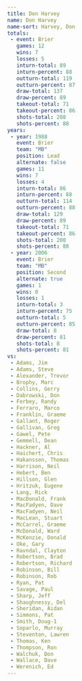 ```yaml
---
title: Don Harvey
name: Don Harvey
name-sort: Harvey, Don
totals:
 - event: Brier
   games: 12
   wins: 7
   losses: 5
   inturn-total: 89
   inturn-percent: 88
   outturn-total: 119
   outturn-percent: 87
   draw-total: 137
   draw-percent: 89
   takeout-total: 71
   takeout-percent: 86
   shots-total: 208
   shots-percent: 88
years:
 - year: 1988
   event: Brier
   team: "MB"
   position: Lead
   alternate: false
   games: 11
   wins: 7
   losses: 4
   inturn-total: 86
   inturn-percent: 88
   outturn-total: 114
   outturn-percent: 88
   draw-total: 129
   draw-percent: 89
   takeout-total: 71
   takeout-percent: 86
   shots-total: 200
   shots-percent: 88
 - year: 2006
   event: Brier
   team: "MB"
   position: Second
   alternate: true
   games: 1
   wins: 0
   losses: 1
   inturn-total: 3
   inturn-percent: 75
   outturn-total: 5
   outturn-percent: 85
   draw-total: 8
   draw-percent: 81
   shots-total: 8
   shots-percent: 81
vs:
 - Adams, Jim
 - Adams, Steve
 - Alexander, Trevor
 - Brophy, Marc
 - Collins, Gerry
 - Dabrowski, Don
 - Ferbey, Randy
 - Ferraro, Marco
 - Franklin, Graeme
 - Gallant, Roger
 - Gallivan, Greg
 - Gawel, Pete
 - Gemmell, Dean
 - Hackner, Al
 - Haichert, Chris
 - Hakansson, Thomas
 - Harrison, Neil
 - Hebert, Ben
 - Hillson, Glen
 - Hritzuk, Eugene
 - Lang, Rick
 - MacDonald, Frank
 - MacFadyen, Dave
 - MacFadyen, Neil
 - MacLean, Stuart
 - McCarrel, Graeme
 - McDonald, Ward
 - McKenzie, Donald
 - Oke, Gary
 - Ravndal, Clayton
 - Robertson, Brad
 - Robertson, Richard
 - Robinson, Bill
 - Robinson, Rob
 - Ryan, Pat
 - Savage, Paul
 - Sharp, Jeff
 - Shaughnessy, Del
 - Sheridan, Aidan
 - Simmons, Pat
 - Smith, Doug-1
 - Soparlo, Murray
 - Steventon, Lawren
 - Thomas, Ken
 - Thompson, Ron
 - Walchuk, Don
 - Wallace, Dave
 - Werenich, Ed
---
```

